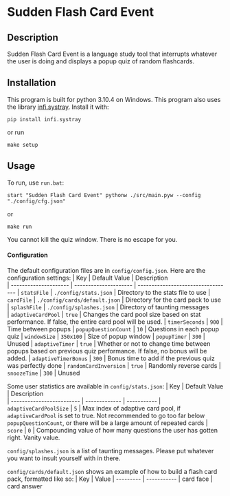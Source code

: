 # Sudden Flash Card Event

## Description 
Sudden Flash Card Event is a language study tool that interrupts whatever the user is doing and displays a popup quiz of random flashcards.

## Installation
This program is built for python 3.10.4 on Windows. 
This program also uses the library [infi.systray]("https://github.com/Infinidat/infi.systray"). Install it with:
```
pip install infi.systray
```
or run 
```
make setup
```

## Usage
To run, use `run.bat`:
```batch
start "Sudden Flash Card Event" pythonw ./src/main.pyw --config "./config/cfg.json"
```
or
```
make run
```
You cannot kill the quiz window. There is no escape for you.

#### Configuration

The default configuration files are in `config/config.json`. Here are the configuration settings:
| Key                   | Default Value                 | Description                        
| --------------------- | ---------------------         | ---------------------------------- 
| `statsFile`           | `./config/stats.json`         | Directory to the stats file to use 
| `cardFile`            | `./config/cards/default.json` | Directory for the card pack to use 
| `splashFile`          | `./config/splashes.json`      | Directory of taunting messages     
| `adaptiveCardPool`    | `true`                        | Changes the card pool size based on stat performance. If false, the entire card pool will be used.
| `timerSeconds`        | `900`                         | Time between popups
| `popupQuestionCount`  | `10`                          | Questions in each popup quiz
| `windowSize`          | `350x100`                     | Size of popup window
| `popupTimer`          | `300`                         | Unused
| `adaptiveTimer`       | `true`                        | Whether or not to change time between popups based on previous quiz performance. If false, no bonus will be added.
| `adaptiveTimerBonus`  | `300`                         | Bonus time to add if the previous quiz was perfectly done
| `randomCardInversion` | `true`                        | Randomly reverse cards
| `snoozeTime`          | `300`                         | Unused

Some user statistics are available in `config/stats.json`:
| Key                       | Default Value | Description   
| ------------------------- | ------------- | -----------
| `adaptiveCardPoolSize`    | `5`           | Max index of adaptive card pool, if `adaptiveCardPool` is set to true. Not recommended to go too far below `popupQuestionCount`, or there will be a large amount of repeated cards
| `score`                   | `0`           | Compounding value of how many questions the user has gotten right. Vanity value.

`config/splashes.json` is a list of taunting messages. Please put whatever you want to insult yourself with in there.

`config/cards/default.json` shows an example of how to build a flash card pack, formatted like so:
| Key       | Value 
| --------- | -----------
| card face | card answer
